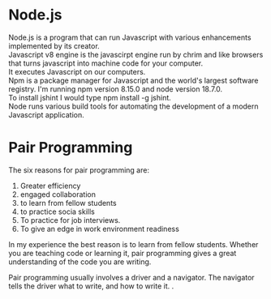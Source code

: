 # Node.js  
Node.js is a program that can run Javascript with various enhancements implemented by its creator.  
Javascript v8 engine is the javascirpt engine run by chrim and like browsers that turns javascript into machine code for your computer.  
It executes Javascript on our computers.  
Npm is a package manager for Javascript and the world's largest software registry.
I'm running npm version 8.15.0 and node version 18.7.0.  
To install jshint I would type npm install -g jshint.  
Node runs various build tools for automating the development of a modern Javascript application.  

# Pair Programming  

The six reasons for pair programming are:  
1. Greater efficiency  
2. engaged collaboration  
3. to learn from fellow students  
4. to practice socia skills  
5. To practice for job interviews.  
6. To give an edge in work environment readiness  

In my experience the best reason is to learn from fellow students. Whether you are teaching code or learning it, pair programming gives a great understanding of the code you are writing.  

Pair programming usually involves a driver and a navigator. The navigator tells the driver what to write, and how to write it. .